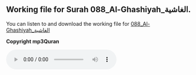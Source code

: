 
## Working file for Surah 088_Al-Ghashiyah_الغاشية.

You can listen to and download the working file for [088_Al-Ghashiyah_الغاشية](https://server9.mp3quran.net/huthifi_qalon/088.mp3)

**Copyright mp3Quran**

<audio controls src="https://server9.mp3quran.net/huthifi_qalon/088.mp3"></audio>
